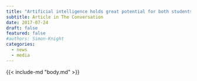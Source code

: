 ```yaml
---
title: "Artificial intelligence holds great potential for both students and teachers – but only if used wisely"
subtitle: Article in The Conversation
date: 2017-07-24
draft: false
featured: false
#authors: Simon-Knight
categories:
  - news
  - media
---
```


{{< include-md "body.md" >}}